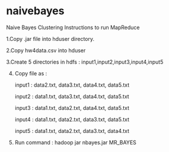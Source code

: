 # naivebayes
Naive Bayes Clustering
Instructions to run MapReduce

1.Copy .jar file into hduser directory.

2.Copy hw4data.csv into hduser

3.Create 5 directories in hdfs : input1,input2,input3,input4,input5

4. Copy file as :

	input1 : data2.txt, data3.txt, data4.txt, data5.txt
	
	input2 : data1.txt, data3.txt, data4.txt, data5.txt
	
	input3 : data1.txt, data2.txt, data4.txt, data5.txt
	
	input4 : data1.txt, data2.txt, data3.txt, data5.txt
	
	input5 : data1.txt, data2.txt, data3.txt, data4.txt
	
	
5. Run command : hadoop jar nbayes.jar MR_BAYES 
